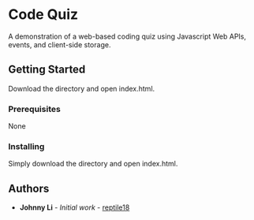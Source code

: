 # Code Quiz

A demonstration of a web-based coding quiz using Javascript Web APIs, events, and client-side storage.

## Getting Started

Download the directory and open index.html.

### Prerequisites

None

### Installing

Simply download the directory and open index.html.

## Authors

* **Johnny Li** - *Initial work* - [reptile18](https://github.com/reptile18)